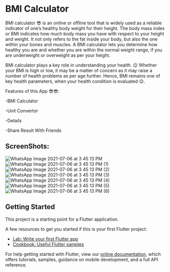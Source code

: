 # BMI Calculator

BMI calculator 😎 is an online or offline tool that is widely used as a reliable indicator of one’s healthy body weight for their height. The body mass index or BMI indicates how much body mass you have with respect to your height and weight. It not only refers to the fat inside your body, but also the one within your bones and muscles. A BMI calculator lets you determine how healthy you are and whether you are within the normal weight range, if you are underweight or overweight as per your height.

BMI calculator plays a key role in understanding your health. 😉 Whether your BMI is high or low, it may be a matter of concern as it may raise a number of health problems as per age further. Hence, BMI remains one of key health parameters, when your health condition is evaluated 😉.

Features of this App 😎😎:

\-BMI Calculator

\-Unit Convertor

\-Details

\-Share Result With Friends

## ScreenShots:

![WhatsApp Image 2021-07-06 at 3 45 13 PM](https://user-images.githubusercontent.com/85779586/124584254-a83a5d00-de71-11eb-86d0-bf6fb655a8dd.jpeg)
![WhatsApp Image 2021-07-06 at 3 45 13 PM (1)](https://user-images.githubusercontent.com/85779586/124584256-a8d2f380-de71-11eb-9834-d334fcdfe99c.jpeg)
![WhatsApp Image 2021-07-06 at 3 45 13 PM (2)](https://user-images.githubusercontent.com/85779586/124584240-a5d80300-de71-11eb-92d9-77098bd07832.jpeg)
![WhatsApp Image 2021-07-06 at 3 45 13 PM (3)](https://user-images.githubusercontent.com/85779586/124584242-a7093000-de71-11eb-8367-76a3846fa233.jpeg)
![WhatsApp Image 2021-07-06 at 3 45 13 PM (4)](https://user-images.githubusercontent.com/85779586/124584245-a7093000-de71-11eb-8e16-6e48f46db8da.jpeg)
![WhatsApp Image 2021-07-06 at 3 45 13 PM (5)](https://user-images.githubusercontent.com/85779586/124584248-a7a1c680-de71-11eb-8ad5-618909f47316.jpeg)
![WhatsApp Image 2021-07-06 at 3 45 13 PM (6)](https://user-images.githubusercontent.com/85779586/124584251-a7a1c680-de71-11eb-9957-9df7ecc5a7e7.jpeg)



## Getting Started

This project is a starting point for a Flutter application.

A few resources to get you started if this is your first Flutter project:

- [Lab: Write your first Flutter app](https://flutter.dev/docs/get-started/codelab)
- [Cookbook: Useful Flutter samples](https://flutter.dev/docs/cookbook)

For help getting started with Flutter, view our
[online documentation](https://flutter.dev/docs), which offers tutorials,
samples, guidance on mobile development, and a full API reference.
